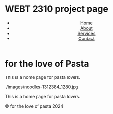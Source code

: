 # WEBT 2310 project page
<!DOCTYPE html>
<html lang="en">
<head>
  <meta charset="UTF-8">
  <meta name="viewport" content="width=device-width, initial-scale=1.0">
  <title>Pasta</title>
  <link rel="stylesheet" href="styles.css">
</head>
<body>
  <header>
    <nav>
      <ul>
        <li><a href="index.html">Home</a></li>
        <li><a href="about.html">About</a></li>
        <li><a href="services.html">Services</a></li>
        <li><a href="contact.html">Contact</a></li>
      </ul>
    </nav>
  </header>
  <main>
    <h1>for the love of Pasta</h1>
    <p>This is a home page for pasta lovers.</p>
    <img> /images/noodles-1312384_1280.jpg <img> 
     <p>This is a home page for pasta lovers.</p>
  </main>
  <footer>
    <p>&copy; for the love of pasta 2024</p>
  </footer>
</body>
</html>
